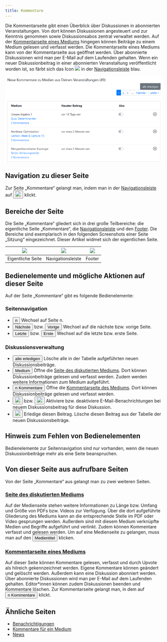 ```yaml
---
title: Kommentare
---
```

Die Kommentarseite gibt einen Überblick über Diskussionen in abonnierten Veranstaltungen. Von dort können Diskussionen angesteuert und zur Kenntnis genommen sowie Diskussionsabos zentral verwaltet werden. Auf der [Kommentarseite eines Mediums](comments-medium.md) hingegen können Beiträge zu einem Medium gelesen und verfasst werden. Die Kommentarseite eines Mediums kann von der Kommentarseite aus geöffnet werden. Über abonnierte Diskussionen wird man per E-Mail auf dem Laufenden gehalten. Wenn ein neuer Diskussionbeitrag in einer abonnierten Veranstaltung veröffentlicht worden ist, so färbt sich das Icon <img src="https://media.githubusercontent.com/media/MaMpf-HD/mampf/docs/docs/static/img/comments-regular.png" height="12"/> in der [Navigationsleiste](nav-bar.md) blau.

![](/img/Kommentare_thumb.png)

## Navigation zu dieser Seite
Zur Seite „Kommentare“ gelangt man, indem man in der [Navigationsleiste](nav-bar.md) auf <button name="button"><img src="https://media.githubusercontent.com/media/MaMpf-HD/mampf/docs/docs/static/img/comments-regular.png" height="12"/></button> klickt.

## Bereiche der Seite
Die Seite „Kommentare“ gliedert sich in drei große Teilbereiche: die eigentliche Seite „Kommentare“, die [Navigationsleiste](nav-bar.md) und den [Footer](footer.md). Die Bereiche sind exemplarisch in den folgenden Screenshots einer Seite „Sitzung“ eingezeichnet. Dieser Artikel widmet sich der eigentlichen Seite.

|<img src="https://media.githubusercontent.com/media/MaMpf-HD/mampf/docs/docs/static/img/Eigentliche_Seite_keine_Sidebar.png" height="300"/> |<img src="https://media.githubusercontent.com/media/MaMpf-HD/mampf/docs/docs/static/img/Navigationsleiste_keine_Sidebar.png" height="300"/>  | <img src="https://media.githubusercontent.com/media/MaMpf-HD/mampf/docs/docs/static/img/Footer_keine_Sidebar.png" height="300"/>|
|:---: | :---: | :---:|
|Eigentliche Seite|Navigationsleiste|Footer|

## Bedienelemente und mögliche Aktionen auf dieser Seite
Auf der Seite „Kommentare“ gibt es folgende Bedienelemente:

### Seitennavigation
* <button name="button">n</button> Wechsel auf Seite n.
* <button name="button">Nächste</button> bzw. <button name="button">Vorige</button> Wechsel auf die nächste bzw. vorige Seite.
* <button name="button">Letzte</button> bzw. <button name="button">Erste</button> Wechsel auf die letzte bzw. erste Seite.

### Diskussionsverwaltung
* <button name="button">alle erledigen</button> Lösche alle in der Tabelle aufgeführten neuen Diskussionsbeiträge.
* <a href="/mampf/de/mampf-pages/medium" target="_self"><button name="button">Medium</button></a> Öffne die <a href="/mampf/de/mampf-pages/medium" target="_self">Seite des diskutierten Mediums</a>. Dort können Diskussionbeiträge gelesen und verfasst werden. Zudem werden weitere Informationen zum Medium aufgeführt.
* <a href="/mampf/de/mampf-pages/comments-medium" target="_self"><button name="button">n Kommentare</button></a> Öffne die <a href="/mampf/de/mampf-pages/comments-medium" target="_self">Kommentarseite des Mediums</a>. Dort können Diskussionbeiträge gelesen und verfasst werden.
* <button name="button"><img src="https://media.githubusercontent.com/media/MaMpf-HD/mampf/docs/docs/static/img/outline-toggle-off.png" height="12"/></button> bzw. <button name="button"><img src="https://media.githubusercontent.com/media/MaMpf-HD/mampf/docs/docs/static/img/toggle-on.png" height="12"/></button> Aktiviere bzw. deaktiviere E-Mail-Benachrichtungen bei neuem Diskussionsbeitrag für diese Diskussion.
* <button name="button"><img src="https://media.githubusercontent.com/media/MaMpf-HD/mampf/docs/docs/static/img/times-circle.png" height="12"/></button> Erledige diesen Beitrag. Lösche diesen Beitrag aus der Tabelle der neuen Diskussionsbeiträge.

## Hinweis zum Fehlen von Bedienelementen
Bedienelemente zur Seitennavigation sind nur vorhanden, wenn die neuen Diskussionbeiträge mehr als eine Seite beanspruchen.

## Von dieser Seite aus aufrufbare Seiten
Von der Seite „Kommentare“ aus gelangt man zu zwei weiteren Seiten.

### [Seite des diskutierten Mediums](medium.md)
Auf der Medienseite stehen weitere Informationen zu Länge bzw. Umfang und Größe von PDFs bzw. Videos zur Verfügung. Über die dort aufgeführte Gliederung des Mediums kann an die entsprechende Stelle im PDF oder Video gesprungen werden. Außerdem sind mit diesem Medium verknüpfte Medien und Begriffe aufgeführt und verlinkt. Zudem können Kommentare verfasst und gelesen werden. Um auf eine Medienseite zu gelangen, muss man auf den <a href="/mampf/de/mampf-pages/medium" target="_self"><button name="button">Medientitel</button></a> klicken.

### [Kommentarseite eines Mediums](comments-medium.md)
Auf dieser Seite können Kommentare gelesen, verfasst und durch Upvote als hilreich gekennzeichnet werden. Eigene Kommentare können geändert und gelöscht werden. Außerdem kann eine Diskussion abonniert werden. Über abonnierte Diskussionen wird man per E-Mail auf dem Laufenden gehalten. Editor\*innen können zudem Diskussionen beenden und Kommentare löschen. Zur Kommentarseite gelangt man, in dem auf <a href="/mampf/de/mampf-pages/comments-medium" target="_self"><button name="button">n Kommentare</button></a> klickt.

## Ähnliche Seiten
* [Benachrichtigungen](notifications.md)
* [Kommentare für ein Medium](comments-medium)
* [News](news.md)

